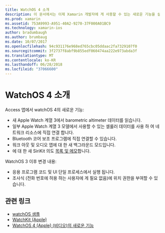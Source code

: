 ```yaml
---
title: WatchOS 4 소개
description: 이 문서에서는 이제 Xamarin 개발자에 게 사용할 수 있는 새로운 기능을 설명 하는 4, watchOS 간략하게 소개 합니다.
ms.prod: xamarin
ms.assetid: 753A9993-A951-40A2-9270-37F000A01BC9
ms.technology: xamarin-ios
author: bradumbaugh
ms.author: brumbaug
ms.date: 10/07/2017
ms.openlocfilehash: 94c931176e968ed765cbc05ddaac2fa7329107f0
ms.sourcegitcommit: 3f2737f8abf9b855edf060474aa222e973abda3f
ms.translationtype: MT
ms.contentlocale: ko-KR
ms.lasthandoff: 06/28/2018
ms.locfileid: "37066600"
---
```

# <a name="introduction-to-watchos-4"></a>WatchOS 4 소개

Access 앱에서 watchOS 4의 새로운 기능:

* 새 Apple Watch 계열 3에서 barometric altimeter 데이터를 읽습니다.
* 일부 Apple Watch 계열 3 모델에서 사용할 수 있는 셀룰러 데이터를 사용 하 여 네트워크 리소스에 직접 연결 합니다.
* Bluetooth 코어 보조 프로그램에 직접 연결할 수 있습니다.
* 워크 아웃 및 오디오 앱에 대 한 새 백그라운드 모드입니다.
* 에 대 한 새 SiriKit 의도 [목록 및 메모](~/ios/platform/introduction-to-ios11/sirikit.md)합니다.

WatchOS 3 이후 변경 내용:

* 응용 프로그램 코드 및 UI 단일 프로세스에서 실행 됩니다.
* 조사식 (전화 번호에 허용 하는 사용자에 게 필요 없음)에 위치 권한을 부여할 수 있습니다.

## <a name="related-links"></a>관련 링크

* [watchOS 샘플](https://developer.xamarin.com/samples/watchos/all/)
* [WatchKit (Apple)](https://developer.apple.com/documentation/watchkit)
* [WatchOS 4 (Apple) (비디오)의 새로운 기능](https://developer.apple.com/videos/play/wwdc2017/205/)
